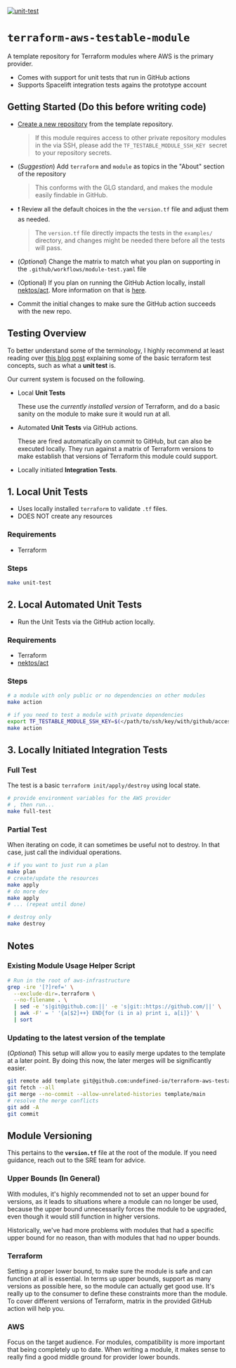 [![unit-test](../../../actions/workflows/unit-test.yml/badge.svg)](../../../actions/workflows/unit-test.yml)

# `terraform-aws-testable-module`

A template repository for Terraform modules where AWS is the primary provider.

- Comes with support for unit tests that run in GitHub actions
- Supports Spacelift integration tests agains the prototype account

## Getting Started (Do this before writing code)

- [Create a new repository](https://github.com/undefined-io/terraform-aws-testable-module/generate) from the template repository.

  > If this module requires access to other private repository modules in the via SSH, please add the `TF_TESTABLE_MODULE_SSH_KEY`  secret to your repository secrets.

- (*Suggestion*) Add `terraform` and `module` as topics in the "About" section of the repository

  > This conforms with the GLG standard, and makes the module easily findable in GitHub.

- :heavy_exclamation_mark: Review all the default choices in the the `version.tf` file and adjust them as needed.

  > The `version.tf` file directly impacts the tests in the `examples/` directory, and changes might be needed there before all the tests will pass.

- (*Optional*) Change the matrix to match what you plan on supporting in the `.github/workflows/module-test.yaml` file

- (Optional) If you plan on running the GitHub Action locally, install [nektos/act](https://github.com/nektos/act).  More information on that is [here]().

- Commit the initial changes to make sure the GitHub action succeeds with the new repo.

## Testing Overview

To better understand some of the terminology, I highly recommend at least reading over [this blog post](https://www.hashicorp.com/blog/testing-hashicorp-terraform) explaining some of the basic terraform test concepts, such as what a **unit test** is.

Our current system is focused on the following.

- Local **Unit Tests**

  These use the *currently installed version* of Terraform, and do a basic sanity on the module to make sure it would run at all.

- Automated **Unit Tests** via GitHub actions.

  These are fired automatically on commit to GitHub, but can also be executed locally.  They run against a matrix of Terraform versions to make establish that versions of Terraform this module could support.

- Locally initiated **Integration Tests**.

## 1. Local Unit Tests

- Uses locally installed `terraform` to validate `.tf` files.
- DOES NOT create any resources

### Requirements

- Terraform

### Steps

```bash
make unit-test
```

## 2. Local Automated Unit Tests

- Run the Unit Tests via the GitHub action locally.

### Requirements

- Terraform
- [nektos/act](https://github.com/nektos/act)

### Steps

```bash
# a module with only public or no dependencies on other modules
make action

# if you need to test a module with private dependencies
export TF_TESTABLE_MODULE_SSH_KEY=$(</path/to/ssh/key/with/github/access)
make action
```

## 3. Locally Initiated Integration Tests

### Full Test

The test is a basic `terraform init/apply/destroy` using local state.

```bash
# provide environment variables for the AWS provider
# , then run...
make full-test
```

### Partial Test

When iterating on code, it can sometimes be useful not to destroy.  In that case, just call the individual operations.

```bash
# if you want to just run a plan
make plan
# create/update the resources
make apply
# do more dev
make apply
# ... (repeat until done)

# destroy only
make destroy
```

## Notes

### Existing Module Usage Helper Script

```bash
# Run in the root of aws-infrastructure
grep -ire '[?]ref=' \
  --exclude-dir=.terraform \
  --no-filename . \
  | sed -e 's|git@github.com:||' -e 's|git::https://github.com/||' \
  | awk -F' = ' '{a[$2]++} END{for (i in a) print i, a[i]}' \
  | sort
```

### Updating to the latest version of the template

(*Optional*) This setup will allow you to easily merge updates to the template at a later point.  By doing this now, the later merges will be significantly easier.

```bash
git remote add template git@github.com:undefined-io/terraform-aws-testable-module.git
git fetch --all
git merge --no-commit --allow-unrelated-histories template/main
# resolve the merge conflicts
git add -A
git commit
```

## Module Versioning

This pertains to the **`version.tf`** file at the root of the module.  If you need guidance, reach out to the SRE team for advice.

### Upper Bounds (In General)

With modules, it's highly recommended not to set an upper bound for versions, as it leads to situations where a module can no longer be used, because the upper bound unnecessarily forces the module to be upgraded, even though it would still function in higher versions.

Historically, we've had more problems with modules that had a specific upper bound for no reason, than with modules that had no upper bounds.

### Terraform

Setting a proper lower bound, to make sure the module is safe and can function at all is essential.  In terms up upper bounds, support as many versions as possible here, so the module can actually get good use.  It's really up to the consumer to define these constraints more than the module.  To cover different versions of Terraform, matrix in the provided GitHub action will help you.

### AWS

Focus on the target audience. For modules, compatibility is more important that being completely up to date.  When writing a module, it makes sense to really find a good middle ground for provider lower bounds.
